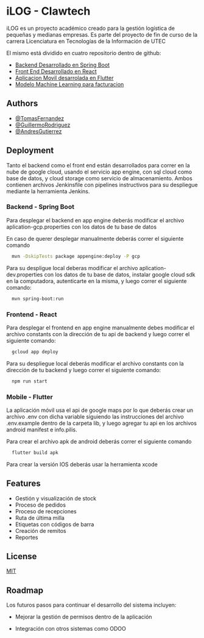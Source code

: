 
# iLOG - Clawtech

iLOG es un proyecto académico creado para la gestión logística de pequeñas y medianas empresas. Es parte del proyecto de fin de curso de la carrera Licenciatura en Tecnologías de la Información de UTEC

El mismo está dividido en cuatro repositorio dentro de github:

* [Backend Desarrollado en Spring Boot](https://github.com/tomasferok/ProyectoLogistica)
* [Front End Desarrollado en React](https://github.com/ClawTech-UTEC/react-frontend)
* [Aplicacion Movil desarrolada en Flutter](https://github.com/ClawTech-UTEC/LogisticaMobileApp)
* [Modelo Machine Learning para facturacion](https://github.com/ClawTech-UTEC/ModeloMl-Facturacion.ipynb)

## Authors

* [@TomasFernandez](https://www.github.com/octokatherine)
* [@GuillermoRodriguez](https://github.com/guillermo-rodriguez-dev)
* [@AndresGutierrez](https://github.com/andresgutitor)

## Deployment

Tanto el backend como el front end están desarrollados para correr en la nube de google cloud, usando el servicio app engine, con sql cloud como base de datos, y cloud storage como servicio de almacenamiento. Ambos contienen archivos Jenkinsfile con pipelines instructivos para su despliegue mediante la herramienta Jenkins.

### Backend - Spring Boot

Para desplegar el backend en app engine deberás modificar el archivo aplication-gcp.properties con los datos de tu base de datos

En caso de querer desplegar manualmente deberás correr el siguiente comando

```bash
  mvn -DskipTests package appengine:deploy -P gcp
```

Para su despligue local deberas modificar el archivo aplication-dev.properties con los datos de tu base de datos, instalar google cloud sdk en la computadora, autenticarte en la misma, y luego correr el siguiente comando:

```bash
  mvn spring-boot:run
```

### Frontend - React

Para desplegar el frontend en app engine manualmente debes modificar el archivo constants con la dirección de tu api de backend y luego correr el siguiente comando:

```bash
  gcloud app deploy
```

Para su despliegue local deberás modificar el archivo constants con la dirección de tu backend y luego correr el siguiente comando:

```bash
  npm run start
```

### Mobile - Flutter

La aplicación móvil usa el api de google maps por lo que deberás crear un archivo .env con dicha variable siguiendo las instrucciones del archivo .env.example dentro de la carpeta lib, y luego agregar tu api en los archivos android manifest e info.pilis.

Para crear el archivo apk de android deberás correr el siguiente comando

```bash
  flutter build apk
```

Para crear la versión IOS deberás usar la herramienta xcode

## Features

* Gestión y visualización de stock
* Proceso de pedidos
* Proceso de recepciones
* Ruta de última milla
* Etiquetas con códigos de barra
* Creación de remitos
* Reportes

## License

[MIT](https://choosealicense.com/licenses/mit/)


## Roadmap

Los futuros pasos para continuar el desarrollo del sistema incluyen:
* Mejorar la gestión de permisos dentro de la aplicación

* Integración con otros sistemas como ODOO
